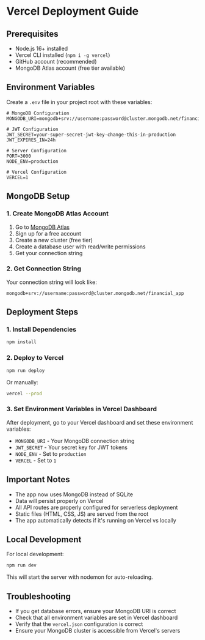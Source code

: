 # Vercel Deployment Guide

## Prerequisites
- Node.js 16+ installed
- Vercel CLI installed (`npm i -g vercel`)
- GitHub account (recommended)
- MongoDB Atlas account (free tier available)

## Environment Variables

Create a `.env` file in your project root with these variables:

```env
# MongoDB Configuration
MONGODB_URI=mongodb+srv://username:password@cluster.mongodb.net/financial_app

# JWT Configuration
JWT_SECRET=your-super-secret-jwt-key-change-this-in-production
JWT_EXPIRES_IN=24h

# Server Configuration
PORT=3000
NODE_ENV=production

# Vercel Configuration
VERCEL=1
```

## MongoDB Setup

### 1. Create MongoDB Atlas Account
1. Go to [MongoDB Atlas](https://www.mongodb.com/atlas)
2. Sign up for a free account
3. Create a new cluster (free tier)
4. Create a database user with read/write permissions
5. Get your connection string

### 2. Get Connection String
Your connection string will look like:
```
mongodb+srv://username:password@cluster.mongodb.net/financial_app
```

## Deployment Steps

### 1. Install Dependencies
```bash
npm install
```

### 2. Deploy to Vercel
```bash
npm run deploy
```

Or manually:
```bash
vercel --prod
```

### 3. Set Environment Variables in Vercel Dashboard
After deployment, go to your Vercel dashboard and set these environment variables:
- `MONGODB_URI` - Your MongoDB connection string
- `JWT_SECRET` - Your secret key for JWT tokens
- `NODE_ENV` - Set to `production`
- `VERCEL` - Set to `1`

## Important Notes

- The app now uses MongoDB instead of SQLite
- Data will persist properly on Vercel
- All API routes are properly configured for serverless deployment
- Static files (HTML, CSS, JS) are served from the root
- The app automatically detects if it's running on Vercel vs locally

## Local Development

For local development:
```bash
npm run dev
```

This will start the server with nodemon for auto-reloading.

## Troubleshooting

- If you get database errors, ensure your MongoDB URI is correct
- Check that all environment variables are set in Vercel dashboard
- Verify that the `vercel.json` configuration is correct
- Ensure your MongoDB cluster is accessible from Vercel's servers
